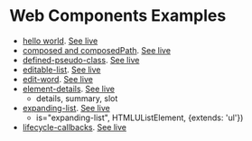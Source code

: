 
# Web Components Examples



* [hello world](01). [See live](https://thegicode.github.io/vanilaJS-lab/web-components/01)
* [composed and composedPath](02). [See live](https://thegicode.github.io/vanilaJS-lab/web-components/02)
* [defined-pseudo-class](03). [See live](https://thegicode.github.io/vanilaJS-lab/web-components/03)
* [editable-list](04). [See live](https://thegicode.github.io/vanilaJS-lab/web-components/04)
* [edit-word](05). [See live](https://thegicode.github.io/vanilaJS-lab/web-components/05)
* [element-details](06). [See live](https://thegicode.github.io/vanilaJS-lab/web-components/06)
    - details, summary, slot
* [expanding-list](07). [See live](https://thegicode.github.io/vanilaJS-lab/web-components/07)
    - is="expanding-list", HTMLUListElement,  {extends: 'ul'})
* [lifecycle-callbacks](08). [See live](https://thegicode.github.io/vanilaJS-lab/web-components/08)


